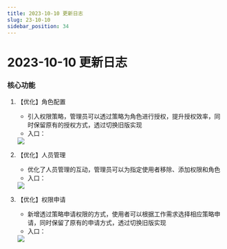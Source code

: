 ```yaml
---
title: 2023-10-10 更新日志
slug: 23-10-10
sidebar_position: 34
---
```



# 2023-10-10 更新日志

### 核心功能

1. 【优化】角色配置
    - 引入权限策略，管理员可以透过策略为角色进行授权，提升授权效率，同时保留原有的授权方式，透过切换旧版实现
    - 入口：
    <img src="/assets/HeQPbiGJUo0f75xzob8cvVAVn1e.png" src-width="3212" src-height="1618" align="center"/>

2. 【优化】人员管理
    - 优化了人员管理的互动，管理员可以为指定使用者移除、添加权限和角色
    - 入口：
    <img src="/assets/WeTSbmBCto2Fl0xQPgLcue25n8e.png" src-width="2798" src-height="1134" align="center"/>

3. 【优化】权限申请
    - 新增透过策略申请权限的方式，使用者可以根据工作需求选择相应策略申请，同时保留了原有的申请方式，透过切换旧版实现
    - 入口：
    <img src="/assets/Xct8bMwoaoqXlMxGeXrcEb3NnKe.png" src-width="1820" src-height="1632" align="center"/>
    
